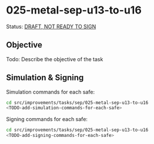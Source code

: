 # 025-metal-sep-u13-to-u16

Status: [DRAFT, NOT READY TO SIGN]()

## Objective

Todo: Describe the objective of the task

## Simulation & Signing

Simulation commands for each safe:
```bash
cd src/improvements/tasks/sep/025-metal-sep-u13-to-u16
<TODO-add-simulation-commands-for-each-safe>
```

Signing commands for each safe:
```bash
cd src/improvements/tasks/sep/025-metal-sep-u13-to-u16
<TODO-add-signing-commands-for-each-safe>
```

